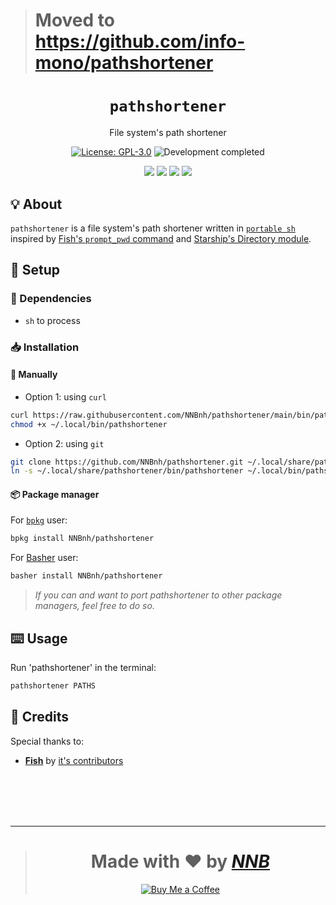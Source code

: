 > # Moved to https://github.com/info-mono/pathshortener

<h1 align="center"><code>pathshortener</code></h1>
<p align="center">File system's path shortener</p>
<p align="center"><a href="https://github.com/NNBnh/pathshortener/blob/main/LICENSE"><img src="https://img.shields.io/github/license/NNBnh/pathshortener?labelColor=073551&color=4EAA25&style=for-the-badge" alt="License: GPL-3.0"></a> <img src="https://img.shields.io/badge/development-completed-%234EAA25.svg?labelColor=073551&style=for-the-badge&logoColor=FFFFFF" alt="Development completed"></p>
<p align="center"><a href="https://github.com/NNBnh/pathshortener/watchers"><img src="https://img.shields.io/github/watchers/NNBnh/pathshortener?labelColor=073551&color=4EAA25&style=flat-square"></a> <a href="https://github.com/NNBnh/pathshortener/stargazers"><img src="https://img.shields.io/github/stars/NNBnh/pathshortener?labelColor=073551&color=4EAA25&style=flat-square"></a> <a href="https://github.com/NNBnh/pathshortener/network/members"><img src="https://img.shields.io/github/forks/NNBnh/pathshortener?labelColor=073551&color=4EAA25&style=flat-square"></a> <a href="https://github.com/NNBnh/pathshortener/issues"><img src="https://img.shields.io/github/issues/NNBnh/pathshortener?labelColor=073551&color=4EAA25&style=flat-square"></a></p>

## 💡 About
`pathshortener` is a file system's path shortener written in [`portable sh`](https://github.com/dylanaraps/pure-sh-bible) inspired by [Fish's `prompt_pwd` command](https://fishshell.com/docs/current/cmds/prompt_pwd.html) and [Starship's Directory module](https://starship.rs/config/#directory).

## 🚀 Setup
### 🧾 Dependencies
- `sh` to process

### 📥 Installation
#### 🔧 Manually
- Option 1: using `curl`

```sh
curl https://raw.githubusercontent.com/NNBnh/pathshortener/main/bin/pathshortener > ~/.local/bin/pathshortener
chmod +x ~/.local/bin/pathshortener
```

- Option 2: using `git`

```sh
git clone https://github.com/NNBnh/pathshortener.git ~/.local/share/pathshortener
ln -s ~/.local/share/pathshortener/bin/pathshortener ~/.local/bin/pathshortener
```

#### 📦 Package manager
For [`bpkg`](https://github.com/bpkg/bpkg) user:

```sh
bpkg install NNBnh/pathshortener
```

For [Basher](https://github.com/bpkg/bpkg) user:

```sh
basher install NNBnh/pathshortener
```

> *If you can and want to port pathshortener to other package managers, feel free to do so.*

## ⌨️ Usage
Run 'pathshortener' in the terminal:

```sh
pathshortener PATHS
```

## 💌 Credits
Special thanks to:
- [**Fish**](https://fishshell.com/docs/current/cmds/fish_status_to_signal.html) by [it's contributors](https://github.com/fish-shell/fish-shell/graphs/contributors)

<br><br><br><br>

---

> <h1 align="center">Made with ❤️ by <a href="https://github.com/NNBnh"><i>NNB</i></a></h1>
>
> <p align="center"><a href="https://www.buymeacoffee.com/nnbnh"><img src="https://img.shields.io/badge/buy_me_a_coffee%20-%23F7CA88.svg?logo=buy-me-a-coffee&logoColor=333333&style=for-the-badge" alt="Buy Me a Coffee"></p>
